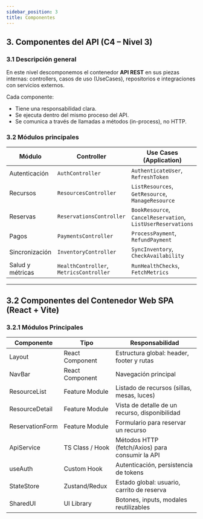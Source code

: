 ```yaml
---
sidebar_position: 3
title: Componentes
---
```

## 3. Componentes del API (C4 – Nivel 3)

### 3.1 Descripción general  
En este nivel descomponemos el contenedor **API REST** en sus piezas internas: controllers, casos de uso (UseCases), repositorios e integraciones con servicios externos.

Cada componente:
- Tiene una responsabilidad clara.  
- Se ejecuta dentro del mismo proceso del API.  
- Se comunica a través de llamadas a métodos (in-process), no HTTP.

### 3.2 Módulos principales

| Módulo              | Controller                  | Use Cases (Application)                        | Infraestructura / Servicios externos          |
|---------------------|-----------------------------|------------------------------------------------|-----------------------------------------------|
| Autenticación       | `AuthController`            | `AuthenticateUser`, `RefreshToken`             | `IAuthService → AuthService`                  |
| Recursos            | `ResourcesController`       | `ListResources`, `GetResource`, `ManageResource` | `IResourceRepository → ResourceRepository`    |
| Reservas            | `ReservationsController`    | `BookResource`, `CancelReservation`, `ListUserReservations` | `IReservationRepository → ReservationRepository` |
| Pagos               | `PaymentsController`        | `ProcessPayment`, `RefundPayment`              | `IPaymentService → StripePaymentService`      |
| Sincronización      | `InventoryController`       | `SyncInventory`, `CheckAvailability`           | `IInventoryService → InventoryExternalService` |
| Salud y métricas    | `HealthController`, `MetricsController` | `RunHealthChecks`, `FetchMetrics` | `IHealthCheckService`, `IMetricsProducerService`|

---
## 3.2 Componentes del Contenedor Web SPA (React + Vite)

### 3.2.1 Módulos Principales

| Componente        | Tipo               | Responsabilidad                                    |
|-------------------|--------------------|----------------------------------------------------|
| Layout            | React Component    | Estructura global: header, footer y rutas          |
| NavBar            | React Component    | Navegación principal                               |
| ResourceList      | Feature Module     | Listado de recursos (sillas, mesas, luces)         |
| ResourceDetail    | Feature Module     | Vista de detalle de un recurso, disponibilidad     |
| ReservationForm   | Feature Module     | Formulario para reservar un recurso                |
| ApiService        | TS Class / Hook    | Métodos HTTP (fetch/Axios) para consumir la API    |
| useAuth           | Custom Hook        | Autenticación, persistencia de tokens              |
| StateStore        | Zustand/Redux      | Estado global: usuario, carrito de reserva         |
| SharedUI          | UI Library         | Botones, inputs, modales reutilizables             |

